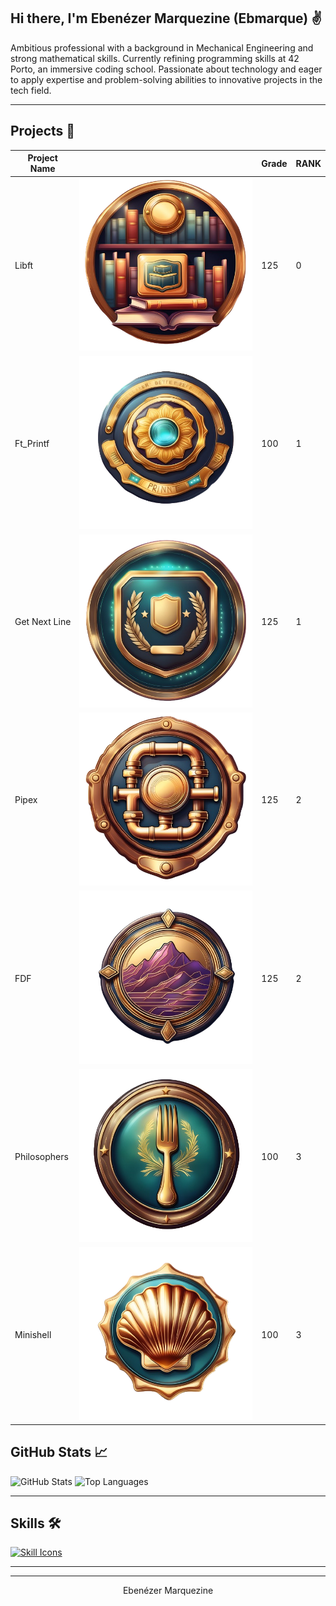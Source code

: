 <!-- Introduction -->
## Hi there, I'm Ebenézer Marquezine (Ebmarque) ✌

Ambitious professional with a background in Mechanical Engineering and strong
mathematical skills. Currently refining programming skills at 42 Porto, an 
immersive coding school. Passionate about technology and eager to apply expertise
and problem-solving abilities to innovative projects in the tech field.

---

## Projects 🚀

| Project Name | | Grade | RANK |
|--------------|-|------|-------------|
| Libft | [![libft](https://github.com/ebmarque/ebmarque/blob/main/.badges/Libft.png.png)](https://github.com/ebmarque/LIBFT) | 125 | 0 |
| Ft_Printf | [![ft_printf](https://github.com/ebmarque/ebmarque/blob/main/.badges/Printf.png.png)](https://github.com/ebmarque/FT_PRINTF) | 100 | 1 |
| Get Next Line | [![gnl](https://github.com/ebmarque/ebmarque/blob/main/.badges/Gnl.ng.png)](https://github.com/ebmarque/GET_NEXT_LINE) | 125 | 1 |
| Pipex | [![pipex](https://github.com/ebmarque/ebmarque/blob/main/.badges/Pipex.png.png)](https://github.com/ebmarque/Pipex) | 125 | 2 |
| FDF | [![fdf](https://github.com/ebmarque/ebmarque/blob/main/.badges/Fdf.png.png)](https://github.com/ebmarque/FDF) | 125 | 2 |
| Philosophers | [![philosophers](https://github.com/ebmarque/ebmarque/blob/main/.badges/Philosophers.png.png)](https://github.com/ebmarque/Philosophers) | 100 | 3 |
| Minishell | [![Minishell](https://github.com/ebmarque/ebmarque/blob/main/.badges/Minishell.png.png)](https://github.com/ebmarque/Minishell) | 100 | 3 |

<!-- Social Media Badges -->

<!-- Stats and Tools -->
## GitHub Stats 📈

![GitHub Stats](https://github-readme-stats.vercel.app/api?username=ebmarque&show_icons=true&theme=transparent&include_all_commits=true&count_private=true)
![Top Languages](https://github-readme-stats.vercel.app/api/top-langs/?username=ebmarque&layout=compact&langs_count=10&theme=transparent)

---

## Skills 🛠️

[![Skill Icons](https://skillicons.dev/icons?i=git,linux,windows,c,cpp,vim,vscode,bash,github)](https://skillicons.dev)

---



---

<!-- Footer -->
<p align="center">
 Ebenézer Marquezine
</p>
